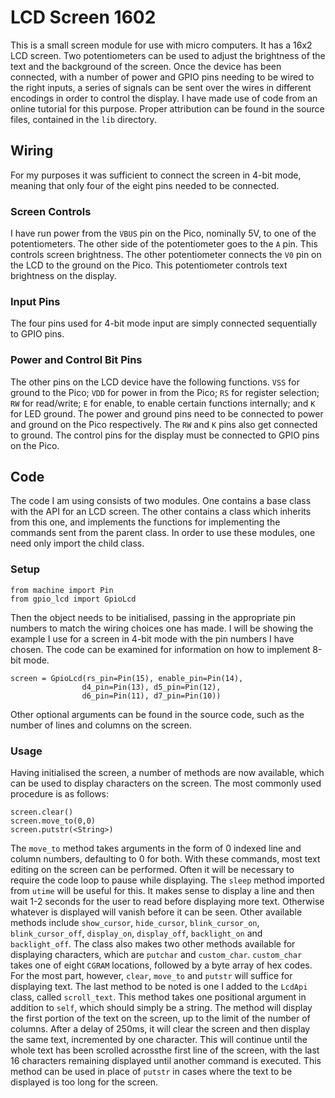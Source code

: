 # LCD Screen 1602
This is a small screen module for use with micro computers. It has a 16x2 LCD screen. Two potentiometers can be used to adjust the brightness of the text and the background of the screen. Once the device has been connected, with a number of power and GPIO pins needing to be wired to the right inputs, a series of signals can be sent over the wires in different encodings in order to control the display.
I have made use of code from an online tutorial for this purpose. Proper attribution can be found in the source files, contained in the ```lib``` directory.
## Wiring
For my purposes it was sufficient to connect the screen in 4-bit mode, meaning that only four of the eight pins needed to be connected.
### Screen Controls
I have run power from the ```VBUS``` pin on the Pico, nominally 5V, to one of the potentiometers. The other side of the potentiometer goes to the ```A``` pin. This controls screen brightness.
The other potentiometer connects the ```V0``` pin on the LCD to the ground on the Pico. This potentiometer controls text brightness on the display.
### Input Pins
The four pins used for 4-bit mode input are simply connected sequentially to GPIO pins.
### Power and Control Bit Pins
The other pins on the LCD device have the following functions. ```VSS``` for ground to the Pico; ```VDD``` for power in from the Pico; ```RS``` for register selection; ```RW``` for read/write; ```E``` for enable, to enable certain functions internally; and ```K``` for LED ground. The power and ground pins need to be connected to power and ground on the Pico respectively. The ```RW``` and ```K``` pins also get connected to ground. The control pins for the display must be connected to GPIO pins on the Pico.
## Code
The code I am using consists of two modules. One contains a base class with the API for an LCD screen. The other contains a class which inherits from this one, and implements the functions for implementing the commands sent from the parent class.
In order to use these modules, one need only import the child class.
### Setup
```
from machine import Pin
from gpio_lcd import GpioLcd
```
Then the object needs to be initialised, passing in the appropriate pin numbers to match the wiring choices one has made. I will be showing the example I use for a screen in 4-bit mode with the pin numbers I have chosen. The code can be examined for information on how to implement 8-bit mode.
```
screen = GpioLcd(rs_pin=Pin(15), enable_pin=Pin(14),
                d4_pin=Pin(13), d5_pin=Pin(12),
                d6_pin=Pin(11), d7_pin=Pin(10))
```
Other optional arguments can be found in the source code, such as the number of lines and columns on the screen.
### Usage
Having initialised the screen, a number of methods are now available, which can be used to display characters on the screen. The most commonly used procedure is as follows:
```
screen.clear()
screen.move_to(0,0)
screen.putstr(<String>)
```
The ```move_to``` method takes arguments in the form of 0 indexed line and column numbers, defaulting to 0 for both. With these commands, most text editing on the screen can be performed. Often it will be necessary to require the code loop to pause while displaying. The ```sleep``` method imported from ```utime``` will be useful for this. It makes sense to display a line and then wait 1-2 seconds for the user to read before displaying more text. Otherwise whatever is displayed will vanish before it can be seen.
Other available methods include ```show_cursor```, ```hide_cursor```, ```blink_cursor_on```, ```blink_cursor_off```, ```display_on```, ```display_off```, ```backlight_on``` and ```backlight_off```. The class also makes two other methods available for displaying characters, which are ```putchar``` and ```custom_char```. ```custom_char``` takes one of eight ```CGRAM``` locations, followed by a byte array of hex codes.
For the most part, however, ```clear```, ```move_to``` and ```putstr``` will suffice for displaying text.
The last method to be noted is one I added to the ```LcdApi``` class, called ```scroll_text```. This method takes one positional argument in addition to ```self```, which should simply be a string. The method will display the first portion of the text on the screen, up to the limit of the number of columns. After a delay of 250ms, it will clear the screen and then display the same text, incremented by one character. This will continue until the whole text has been scrolled acrossthe first line of the screen, with the last 16 characters remaining displayed until another command is executed. This method can be used in place of ```putstr``` in cases where the text to be displayed is too long for the screen.
